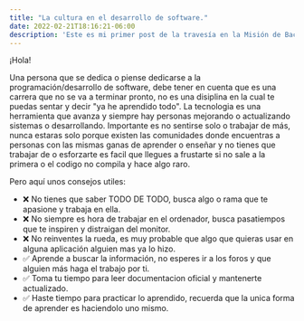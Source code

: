 ```yaml
---
title: "La cultura en el desarrollo de software."
date: 2022-02-21T18:16:21-06:00
description: 'Este es mi primer post de la travesía en la Misión de Backend con Node JS de Launch X.'
---
```


¡Hola!

Una persona que se dedica o piense dedicarse a la programación/desarrollo de software, debe tener en cuenta que es una carrera que no se va a terminar pronto, no es una disiplina en la cual te puedas sentar y decir "ya he aprendido todo". La tecnologia es una herramienta que avanza y siempre hay personas mejorando o actualizando sistemas o desarrollando. Importante es no sentirse solo o trabajar de más, nunca estaras solo porque existen las comunidades donde encuentras a personas con las mismas ganas de aprender o enseñar y no tienes que trabajar de o esforzarte es facil que llegues a frustarte si no sale a la primera o el codigo no compila y hace algo raro.

Pero aquí unos consejos utiles:
* ❌ No tienes que saber TODO DE TODO, busca algo o rama que te apasione y trabaja en ella.
* ❌ No siempre es hora de trabajar en el ordenador, busca pasatiempos que te inspiren y distraigan del monitor.
* ❌ No reinventes la rueda, es muy probable que algo que quieras usar en alguna aplicación alguien mas ya lo hizo.
* ✅ Aprende a buscar la información, no esperes ir a los foros y que alguien más haga el trabajo por ti.
* ✅ Toma tu tiempo para leer documentacion oficial y mantenerte actualizado.
* ✅ Haste tiempo para practicar lo aprendido, recuerda que la unica forma de aprender es haciendolo uno mismo.

